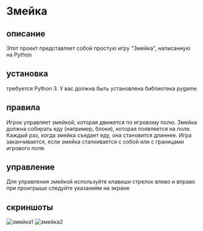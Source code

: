 # Змейка
## описание 
Этот проект представляет собой простую игру "Змейка", написанную на Python
## установка
требуется Python 3.
У вас должна быть установлена библиотека pygame
## правила 
Игрок управляет змейкой, которая движется по игровому полю. 
Змейка должна собирать еду (например, блоки), которая появляется на поле. Каждый раз, когда змейка съедает еду, она становится длиннее.
Игра заканчивается, если змейка сталкивается с собой или с границами игрового поля.
## управление 
Для управления змейкой используйте клавиши стрелок влево и вправо
при проигрыше следуйте указаниям на экране
## скриншоты
![змейка1](https://github.com/user-attachments/assets/374dd1f1-8658-454a-bdc9-659a44c2284e)
![змейка2](https://github.com/user-attachments/assets/68d8de1e-01ab-4e3a-91dc-10e636b0b729)


